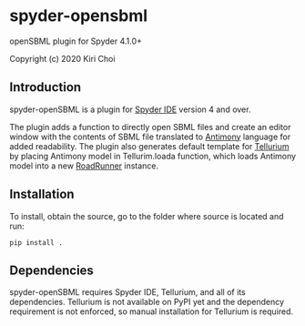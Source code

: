 # spyder-opensbml
openSBML plugin for Spyder 4.1.0+

Copyright (c) 2020 Kiri Choi

## Introduction
spyder-openSBML is a plugin for [Spyder IDE](https://github.com/spyder-ide/spyder) version 4 and over. 

The plugin adds a function to directly open SBML files and create an editor window with the contents of SBML file translated to [Antimony](http://antimony.sourceforge.net/) language for added readability. 
The plugin also generates default template for [Tellurium](http://tellurium.analogmachine.org/) by placing Antimony model in Tellurim.loada function, which loads Antimony model into a new [RoadRunner](http://libroadrunner.org/) instance.

## Installation
To install, obtain the source, go to the folder where source is located and run:

`pip install .`

## Dependencies
spyder-openSBML requires Spyder IDE, Tellurium, and all of its dependencies. Tellurium is not available on PyPI yet and the dependency requirement is not enforced, so manual installation for Tellurium is required.

